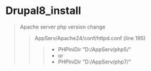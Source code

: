 # Drupal8_install

> Apache server php version change
> > AppServ/Apache24/conf/httpd.conf (line 195)
> > > * PHPIniDir "D:/AppServ/php5/"
> > > * or
> > > * PHPIniDir "D:/AppServ/php7/"
